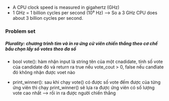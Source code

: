 - A CPU clock speed is measured in gigahertz (GHz)
- 1 GHz = 1 billion cycles per second (10⁹ Hz) --> So a 3 GHz CPU does about 3 billion cycles per second.

### Problem set

##### Plurality: chương trình tìm và in ra ứng cử viên chiến thắng theo cơ chế bầu chọn lấy số votes theo đa số
- bool vote(): hàm nhận input là string tên của một cnadidate, tính số vote của candidate đó và return ra true nếu vote_cout > 0, false nếu canđiate đó không nhận được voet nào 

- print_winner(): sau khi chạy vote() có được số vote đếm được của từng ứng viên thì chạy print_winner() sẽ lựa ra được ứng viên có số lượng vote cao nhất --> rồi in ra được người chiến thắng 